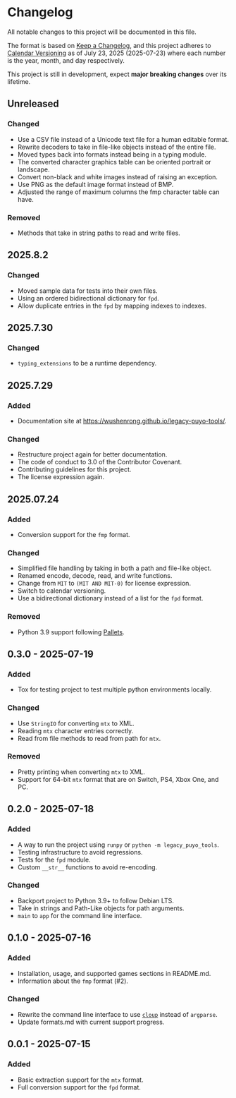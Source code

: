 # Changelog

All notable changes to this project will be documented in this file.

The format is based on [Keep a Changelog](https://keepachangelog.com/en/1.1.0/),
and this project adheres to [Calendar Versioning](https://calver.org/) as of
July 23, 2025 (2025-07-23) where each number is the year, month, and day
respectively.

This project is still in development, expect **major breaking changes** over its
lifetime.

## Unreleased

### Changed

- Use a CSV file instead of a Unicode text file for a human editable format.
- Rewrite decoders to take in file-like objects instead of the entire file.
- Moved types back into formats instead being in a typing module.
- The converted character graphics table can be oriented portrait or landscape.
- Convert non-black and white images instead of raising an exception.
- Use PNG as the default image format instead of BMP.
- Adjusted the range of maximum columns the fmp character table can have.

### Removed

- Methods that take in string paths to read and write files.

## 2025.8.2

### Changed

- Moved sample data for tests into their own files.
- Using an ordered bidirectional dictionary for `fpd`.
- Allow duplicate entries in the `fpd` by mapping indexes to indexes.

## 2025.7.30

### Changed

- `typing_extensions` to be a runtime dependency.

## 2025.7.29

### Added

- Documentation site at <https://wushenrong.github.io/legacy-puyo-tools/>.

### Changed

- Restructure project again for better documentation.
- The code of conduct to 3.0 of the Contributor Covenant.
- Contributing guidelines for this project.
- The license expression again.

## 2025.07.24

### Added

- Conversion support for the `fmp` format.

### Changed

- Simplified file handling by taking in both a path and file-like object.
- Renamed encode, decode, read, and write functions.
- Change from `MIT` to `(MIT AND MIT-0)` for license expression.
- Switch to calendar versioning.
- Use a bidirectional dictionary instead of a list for the `fpd` format.

### Removed

- Python 3.9 support following [Pallets](https://palletsprojects.com/).

## 0.3.0 - 2025-07-19

### Added

- Tox for testing project to test multiple python environments locally.

### Changed

- Use `StringIO` for converting `mtx` to XML.
- Reading `mtx` character entries correctly.
- Read from file methods to read from path for `mtx`.

### Removed

- Pretty printing when converting `mtx` to XML.
- Support for 64-bit `mtx` format that are on Switch, PS4, Xbox One, and PC.

## 0.2.0 - 2025-07-18

### Added

- A way to run the project using `runpy` or `python -m legacy_puyo_tools`.
- Testing infrastructure to avoid regressions.
- Tests for the `fpd` module.
- Custom `__str__` functions to avoid re-encoding.

### Changed

- Backport project to Python 3.9+ to follow Debian LTS.
- Take in strings and Path-Like objects for path arguments.
- `main` to `app` for the command line interface.

## 0.1.0 - 2025-07-16

### Added

- Installation, usage, and supported games sections in README.md.
- Information about the `fmp` format (#2).

### Changed

- Rewrite the command line interface to use [`cloup`] instead of `argparse`.
- Update formats.md with current support progress.

[`cloup`]: https://cloup.readthedocs.io

## 0.0.1 - 2025-07-15

### Added

- Basic extraction support for the `mtx` format.
- Full conversion support for the `fpd` format.
